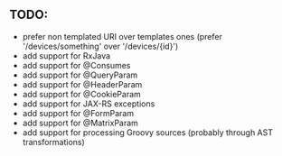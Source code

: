 TODO:
-----

* prefer non templated URI over templates ones (prefer '/devices/something' over '/devices/{id}')
* add support for RxJava
* add support for @Consumes
* add support for @QueryParam
* add support for @HeaderParam
* add support for @CookieParam
* add support for JAX-RS exceptions
* add support for @FormParam
* add support for @MatrixParam
* add support for processing Groovy sources (probably through AST transformations)